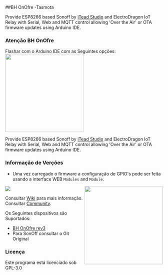 ##BH OnOfre -Tasmota


Provide ESP8266 based Sonoff by [iTead Studio](https://www.itead.cc/) and ElectroDragon IoT Relay with Serial, Web and MQTT control allowing 'Over the Air' or OTA firmware updates using Arduino IDE.

### Atenção BH OnOfre

Flashar com o Arduino IDE com as Seguintes opções:
<br>
<img src="https://lh3.googleusercontent.com/1D4MX6Chg6HYpotD4_P3lpTCpwNwIEr1wtMsXeFZC7-QQwHTO_8-kngoJAhQjW7amcUG9b91o3M3pWhHpFQoDIid5NMMuPQ5cXthHs5SGvrf553h8I27NSjw5anjMmWEkty7r9zEuko8rjJe8Cupzv1WZh9vbGTlJHlC0U3lpT72eBDFS3S85yVn7WYmL_tTz-PJCOJEyFP5KxnXuOvLKq_byC5dA_JwCsxkg7ytcHZ1VLgf7Z_ESC1ghGWYUEx3AS6AdQP5745ctidPmVPnbIzIUaFP2w2DGDCLXUlQ-7y8G1jotMThUSEDZXm6pPpaXIO2EvkLvLk2Fmf8X29Hm4DmstECL8MLAUNdfdP4HXCVLnY_RsRUk1kGQ1HuhIakj07KD-tySJZDthLg6_4YlLA3Ct-SNva8UM3O9Y42dXK6wBauqHsCld8j3RnPYcfNvj3zTj0PZcbo8xOnNchum2PnuVktSrTlkFGH2pXEp2X8v5gHXPuDQkdX4V6hvCdGz7hXO5Nf_5IDgZeaicNJyo6z0_FV32VPG076hyjQ4DS0yiYk3QmEs4q0wIKSQsQAxA9jVR4pubM7pkVs-FirDPagAEOger4PaFTtaQo=w666-h526-no" width="250" align="center" />

Provide ESP8266 based Sonoff by [iTead Studio](https://www.itead.cc/) and ElectroDragon IoT Relay with Serial, Web and MQTT control allowing 'Over the Air' or OTA firmware updates using Arduino IDE.


### Informação de Verções

- Uma vez carregado o firmware a configuração de GPIO's pode ser feita usando a interface WEB ```Modules``` and ```Module```.

<img src="http://www.bhonofre.pt/javax.faces.resource/images/onofre.png.xhtml?ln=apollo-layout" width="250" align="right" />

<img src="http://www.bhonofre.pt/javax.faces.resource/images/onofre/OnOfre_Rev3_pinout.png.xhtml?ln=apollo-layout"  align="center" />

Consultar [Wiki](https://github.com/arendst/Sonoff-Tasmota/wiki) para mais informação.<br />
Consultar [Community](https://groups.google.com/d/forum/sonoffusers).

Os Seguintes dispositivos são Suportados:
- [BH OnOfre rev3](http://www.bhonofre.pt)
- Para SonOff consultar o Git Original

### Licença

Este programa está licenciado sob GPL-3.0
